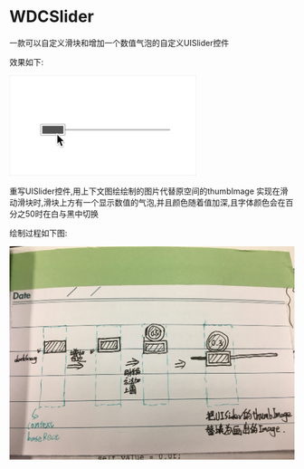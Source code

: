 # WDCSlider
一款可以自定义滑块和增加一个数值气泡的自定义UISlider控件

效果如下:

![](https://github.com/wangdicen/WDCSlider/raw/master/gif/QQ20180413-160037.gif)

重写UISlider控件,用上下文图绘绘制的图片代替原空间的thumbImage
实现在滑动滑块时,滑块上方有一个显示数值的气泡,并且颜色随着值加深,且字体颜色会在百分之50时在白与黑中切换


绘制过程如下图:

![](https://github.com/wangdicen/WDCSlider/raw/master/gif/WechatIMG22.jpeg)
